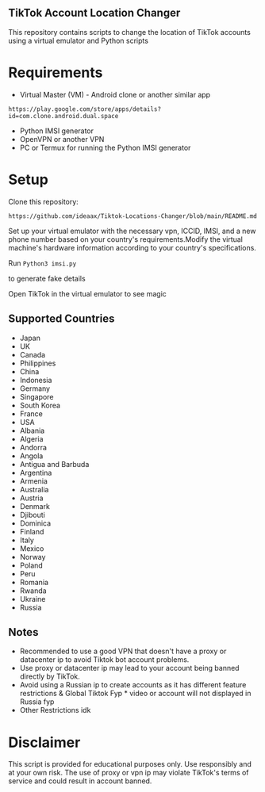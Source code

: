 ## TikTok Account Location Changer

This repository contains scripts to change the location of TikTok accounts using a virtual emulator and Python scripts

# Requirements
* Virtual Master (VM) - Android clone or another similar app
```
https://play.google.com/store/apps/details?id=com.clone.android.dual.space
```
* Python IMSI generator
* OpenVPN or another VPN
* PC or Termux for running the Python IMSI generator

# Setup

Clone this repository:

```
https://github.com/ideaax/Tiktok-Locations-Changer/blob/main/README.md
```

Set up your virtual emulator with the necessary vpn, ICCID, IMSI, and a new phone number based on your country's requirements.Modify the virtual machine's hardware information according to your country's specifications.

Run ```Python3 imsi.py ```

to generate fake details 

Open TikTok in the virtual emulator to see magic 

## Supported Countries
* Japan 
* UK
* Canada
* Philippines
* China
* Indonesia
* Germany
* Singapore
* South Korea
* France
* USA
* Albania
* Algeria
* Andorra
* Angola
* Antigua and Barbuda
* Argentina
* Armenia
* Australia
* Austria
* Denmark
* Djibouti
* Dominica
* Finland
* Italy
* Mexico
* Norway
* Poland
* Peru
* Romania
* Rwanda
* Ukraine
* Russia

## Notes
* Recommended to use a good VPN that doesn't have a proxy or datacenter ip to avoid Tiktok bot account problems.
* Use proxy or datacenter ip may lead to your account being banned directly by TikTok. 
* Avoid using a Russian ip to create accounts as it has different feature restrictions & Global Tiktok Fyp * 
video or account  will not displayed in Russia  fyp 
* Other Restrictions idk


# Disclaimer
This script is provided for educational purposes only. Use responsibly and at your own risk. The use of proxy or vpn ip may violate TikTok's terms of service and could result in account  banned. 
